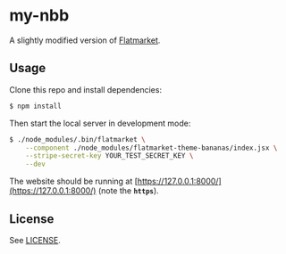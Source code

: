 # my-nbb

A slightly modified version of [Flatmarket](https://github.com/christophercliff/flatmarket).

## Usage

Clone this repo and install dependencies:

```sh
$ npm install
```

Then start the local server in development mode:

```sh
$ ./node_modules/.bin/flatmarket \
    --component ./node_modules/flatmarket-theme-bananas/index.jsx \
    --stripe-secret-key YOUR_TEST_SECRET_KEY \
    --dev
```

The website should be running at [https://127.0.0.1:8000/](https://127.0.0.1:8000/) (note the **`https`**).

## License

See [LICENSE](https://github.com/christophercliff/flatmarket/blob/master/LICENSE.md).
